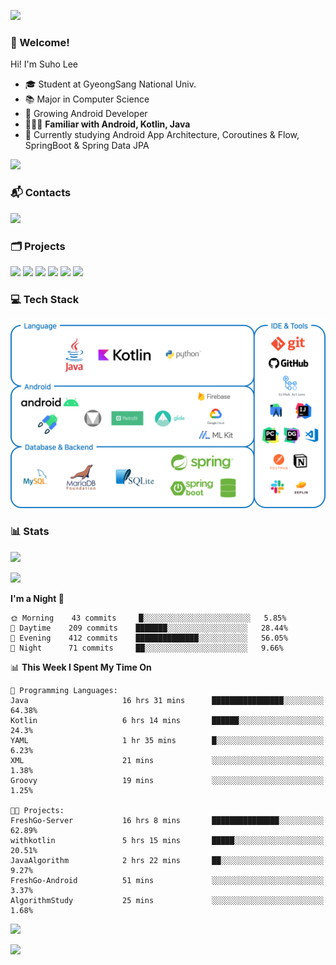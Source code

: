 ![](https://capsule-render.vercel.app/api?type=waving&color=93A9D1&section=header&height=200&text=Lee%20Suho&fontColor=black&fontSize=50&fontAlignY=30)

### 👋 Welcome!
Hi! I'm Suho Lee
- 🎓 Student at GyeongSang National Univ.
- 📚 Major in Computer Science
- 🌱 Growing Android Developer
- 👨🏻‍💻 **Familiar with Android, Kotlin, Java**
- 🤔 Currently studying Android App Architecture, Coroutines & Flow, SpringBoot & Spring Data JPA

[![](https://hits.seeyoufarm.com/api/count/incr/badge.svg?url=https%3A%2F%2Fgithub.com%2Fleesh96&count_bg=%238BD951&title_bg=%236E6E6E&icon=github.svg&icon_color=%23FFFFFF&title=Hits%21&edge_flat=false)](https://github.com/leesh96)

### 📬 Contacts
[![](https://img.shields.io/badge/Gmail-D14836?style=for-the-badge&logo=Gmail&logoColor=white)](mailto:lksy1294@gmail.com)

### 🗂 Projects
[![](https://github-readme-stats.vercel.app/api/pin/?username=Dynamic-LAB&repo=sinsungo_android&bg_color=ffffff00&title_color=5094F0&text_color=7395DF&icon_color=5094F0&border_color=E1E4E8&border_radius=10&show_owner=false)](https://github.com/Dynamic-LAB/sinsungo_android)
[![](https://github-readme-stats.vercel.app/api/pin/?username=PeopleAndService&repo=BBasPassenger-Android&bg_color=ffffff00&title_color=5094F0&text_color=7395DF&icon_color=5094F0&border_color=E1E4E8&border_radius=10&show_owner=false)](https://github.com/PeopleAndService/BBasPassenger-Android)
[![](https://github-readme-stats.vercel.app/api/pin/?username=PeopleAndService&repo=AlBang-Android&bg_color=ffffff00&title_color=5094F0&text_color=7395DF&icon_color=5094F0&border_color=E1E4E8&border_radius=10&show_owner=false)](https://github.com/PeopleAndService/AlBang-Android)
[![](https://github-readme-stats.vercel.app/api/pin/?username=leesh96&repo=Memorythm&bg_color=ffffff00&title_color=5094F0&text_color=7395DF&icon_color=5094F0&border_color=E1E4E8&border_radius=10&show_owner=false)](https://github.com/leesh96/Memorythm)
[![](https://github-readme-stats.vercel.app/api/pin/?username=Yg323&repo=app_anima&bg_color=ffffff00&title_color=5094F0&text_color=7395DF&icon_color=5094F0&border_color=E1E4E8&border_radius=10&show_owner=false)](https://github.com/Yg323/app_anima)
[![](https://github-readme-stats.vercel.app/api/pin/?username=leesh96&repo=Petlog&bg_color=ffffff00&title_color=5094F0&text_color=7395DF&icon_color=5094F0&border_color=E1E4E8&border_radius=10&show_owner=false)](https://github.com/leesh96/Petlog)


### 💻 Tech Stack
![](/img/techstack.png)

### 📊 Stats
[![](https://github-readme-stats.vercel.app/api/?username=leesh96&show_icons=true&count_private=true&bg_color=ffffff00&title_color=5094F0&text_color=7395DF&icon_color=5094F0&border_color=E1E4E8&border_radius=10&include_all_commits=true)](https://github.com/leesh96?tab=repositories)
<!--[![](https://github-readme-stats.vercel.app/api/top-langs/?username=leesh96&bg_color=ffffff00&title_color=7395DF&text_color=7395DF&layout=compact)](https://github.com/leesh96)-->
[![](https://github-profile-trophy.vercel.app/?username=leesh96&theme=onedark&title=Commits,Issues,PullRequest,Repositories&margin-w=10&no-bg=true)](https://github.com/leesh96?tab=repositories)

<!--START_SECTION:waka-->
**I'm a Night 🦉** 

```text
🌞 Morning    43 commits     █░░░░░░░░░░░░░░░░░░░░░░░░   5.85% 
🌆 Daytime    209 commits    ███████░░░░░░░░░░░░░░░░░░   28.44% 
🌃 Evening    412 commits    ██████████████░░░░░░░░░░░   56.05% 
🌙 Night      71 commits     ██░░░░░░░░░░░░░░░░░░░░░░░   9.66%

```


📊 **This Week I Spent My Time On** 

```text
💬 Programming Languages: 
Java                     16 hrs 31 mins      ████████████████░░░░░░░░░   64.38% 
Kotlin                   6 hrs 14 mins       ██████░░░░░░░░░░░░░░░░░░░   24.3% 
YAML                     1 hr 35 mins        █░░░░░░░░░░░░░░░░░░░░░░░░   6.23% 
XML                      21 mins             ░░░░░░░░░░░░░░░░░░░░░░░░░   1.38% 
Groovy                   19 mins             ░░░░░░░░░░░░░░░░░░░░░░░░░   1.25%

🐱‍💻 Projects: 
FreshGo-Server           16 hrs 8 mins       ███████████████░░░░░░░░░░   62.89% 
withkotlin               5 hrs 15 mins       █████░░░░░░░░░░░░░░░░░░░░   20.51% 
JavaAlgorithm            2 hrs 22 mins       ██░░░░░░░░░░░░░░░░░░░░░░░   9.27% 
FreshGo-Android          51 mins             ░░░░░░░░░░░░░░░░░░░░░░░░░   3.37% 
AlgorithmStudy           25 mins             ░░░░░░░░░░░░░░░░░░░░░░░░░   1.68%

```


<!--END_SECTION:waka-->

[![](https://github-readme-solvedac.hyp3rflow.vercel.app/api/?handle=suho2718)](https://solved.ac/profile/suho2718)

![](https://capsule-render.vercel.app/api?type=waving&color=93A9D1&section=footer&height=200)

